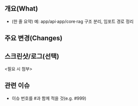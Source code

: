 ## 개요(What)

- (한 줄 요약) 예: app/api·app/core·rag 구조 분리, 임포트 경로 정리

## 주요 변경(Changes)

## 스크린샷/로그(선택)

<필요 시 첨부>

## 관련 이슈

- 이슈 번호를 #과 함께 적을 것(e.g. #999)
